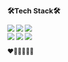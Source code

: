 ### 🛠Tech Stack🛠

<img src="https://img.shields.io/badge/-HTML5-E34F26?style=flat-square&logo=html5&logoColor=white"/>&nbsp;<img src="https://img.shields.io/badge/-CSS3-1572B6?style=flat-square&logo=css3&logoColor=white"/>&nbsp;<img src="https://img.shields.io/badge/-JavaScript-F7DF1E?style=flat-square&logo=javascript&logoColor=black"/><br><img src="https://img.shields.io/badge/React-61DAFB?style=flat-square&logo=React&logoColor=black"/>&nbsp;<img src="https://img.shields.io/badge/-Vue.js-4FC08D?style=flat-square&logo=vue.js&logoColor=white"/>&nbsp;<img src="https://img.shields.io/badge/-GitHub-181717?style=flat-square&logo=github&logoColor=white"/>&nbsp;
<!--
**clo-lpT/clo-lpT** is a ✨ _special_ ✨ repository because its `README.md` (this file) appears on your GitHub profile.

Here are some ideas to get you started:

- 🔭 I’m currently working on ...
- 🌱 I’m currently learning ...
- 👯 I’m looking to collaborate on ...
- 🤔 I’m looking for help with ...
- 💬 Ask me about ...
- 📫 How to reach me: ...
- 😄 Pronouns: ...
- ⚡👋✨ Fun fact: ...
-->❤️🧡💛💚💙💜
